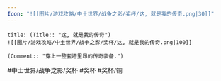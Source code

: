 ```yaml
---
Icon: "![[图片/游戏攻略/中土世界/战争之影/奖杯/这, 就是我的传奇.png|30]]"
---
```

```ad-common-bronze-trophy
title: (Title:: "这, 就是我的传奇")
![[图片/游戏攻略/中土世界/战争之影/奖杯/这, 就是我的传奇.png|100]]

(Comment:: "穿上一整套塔里昂的传奇装备.")
```

#中土世界/战争之影/奖杯 #奖杯 #奖杯/铜
